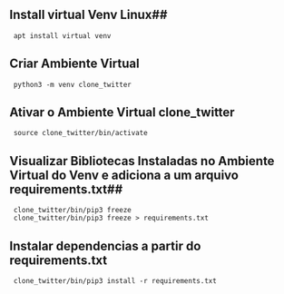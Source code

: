 ## Install virtual Venv Linux##
     apt install virtual venv 

## Criar Ambiente Virtual ##
     python3 -m venv clone_twitter 

## Ativar o Ambiente Virtual clone_twitter ##
     source clone_twitter/bin/activate

## Visualizar Bibliotecas Instaladas no Ambiente Virtual do Venv e adiciona a um arquivo requirements.txt##
     clone_twitter/bin/pip3 freeze 
     clone_twitter/bin/pip3 freeze > requirements.txt

## Instalar dependencias a partir do requirements.txt ##
     clone_twitter/bin/pip3 install -r requirements.txt